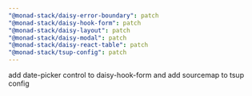 ```yaml
---
"@monad-stack/daisy-error-boundary": patch
"@monad-stack/daisy-hook-form": patch
"@monad-stack/daisy-layout": patch
"@monad-stack/daisy-modal": patch
"@monad-stack/daisy-react-table": patch
"@monad-stack/tsup-config": patch
---
```


add date-picker control to daisy-hook-form and add sourcemap to tsup config

